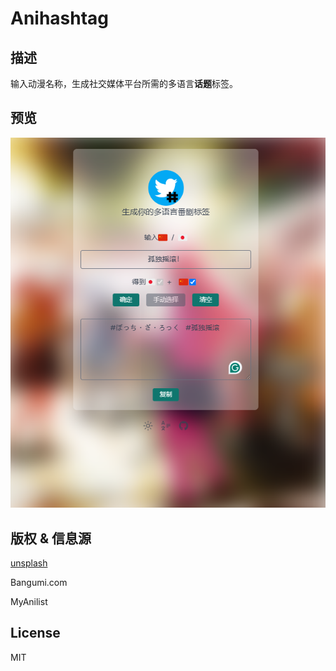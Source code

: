 # Anihashtag

## 描述

输入动漫名称，生成社交媒体平台所需的多语言**话题**标签。


## 预览

![](https://raw.githubusercontent.com/flynncao/blog-images/main/img/preview.png)

## 版权 & 信息源

[unsplash](https://unsplash.com/photos/people-on-sidewalks-in-rainy-city-street-mpf4ImREA1s)

Bangumi.com

MyAnilist

## License 

MIT
